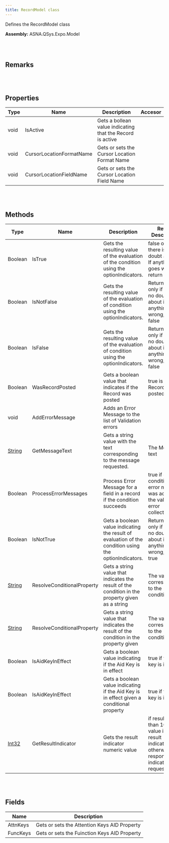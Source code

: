 ```yaml
---
title: RecordModel class
---
```


Defines the RecordModel class

**Assembly:** ASNA.QSys.Expo.Model

<br>
<br>

## Remarks

<br>
<br>

## Properties

| Type | Name | Description | Accesor
| --- | --- | --- | --- 
| void | IsActive | Gets a bollean value indicating that the Record is active | 
| void | CursorLocationFormatName | Gets or sets the Cursor Location Format Name | 
| void | CursorLocationFieldName | Gets or sets the Cursor Location Field Name | 

<br>
<br>

## Methods

| Type | Name | Description | Return Description 
| --- | --- | --- | --- 
| Boolean | IsTrue | Gets the resulting value of the evaluation of the condition using the optionIndicators. | false only if there is no doubt about it. If anything goes wrong, return true
| Boolean | IsNotFalse | Gets the resulting value of the evaluation of condition using the optionIndicators. | Return true only if there is no doubt about it. If anything goes wrong, return false
| Boolean | IsFalse | Gets the resulting value of the evaluation of condition using the optionIndicators. | Return true only if there is no doubt about it. If anything goes wrong, return false
| Boolean | WasRecordPosted | Gets a boolean value that indicates if the Record was posted | true is the Record was posted
| void | AddErrorMessage | Adds an Error Message to the list of Validation errors | 
| [String](https://docs.microsoft.com/en-us/dotnet/api/system.string?view=net-5.0) | GetMessageText | Gets a string value with the text corresponding to the message requested. | The Message text
| Boolean | ProcessErrorMessages | Process Error Message for a field in a record if the condition succeeds | true if error condition and error message was added to the validation error collection
| Boolean | IsNotTrue | Gets a boolean value indicating the result of evaluation of the condition using the optionIndicators. | Return false only if there is no doubt about it. If anything goes wrong, return true
| [String](https://docs.microsoft.com/en-us/dotnet/api/system.string?view=net-5.0) | ResolveConditionalProperty | Gets a string value that indicates the result of the condition in the property given as a string | The value corresponding to the condition
| [String](https://docs.microsoft.com/en-us/dotnet/api/system.string?view=net-5.0) | ResolveConditionalProperty | Gets a string value that indicates the result of the condition in the property given | The value corresponding to the condition
| Boolean | IsAidKeyInEffect | Gets a boolean value indicating if the Aid Key is in effect | true if the Aid key is in effect
| Boolean | IsAidKeyInEffect | Gets a boolean value indicating if the Aid Key is in effect given a conditional property | true if the Aid key is in effect
| [Int32](https://docs.microsoft.com/en-us/dotnet/api/system.int32?view=net-5.0) | GetResultIndicator | Gets the result indicator numeric value | if result less than 100, the value is the result indicator, otherwise no response indicator was requested

<br>
<br>

## Fields

| Name | Description
| --- | --- 
| AttnKeys | Gets or sets the Attention Keys AID Property
| FuncKeys | Gets or sets the Fuinction Keys AID Property

<br>
<br>

